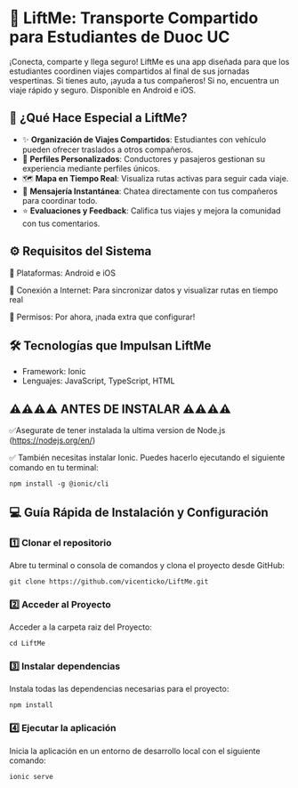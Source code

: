# 🚀 **LiftMe**: Transporte Compartido para Estudiantes de Duoc UC
¡Conecta, comparte y llega seguro! LiftMe es una app diseñada para que los estudiantes coordinen viajes compartidos al final de sus jornadas vespertinas. Si tienes auto, ¡ayuda a tus compañeros! Si no, encuentra un viaje rápido y seguro. Disponible en Android e iOS.

## 🎯 ¿Qué Hace Especial a LiftMe?
- ✨ **Organización de Viajes Compartidos**: Estudiantes con vehículo pueden ofrecer traslados a otros compañeros.
- 👥 **Perfiles Personalizados**: Conductores y pasajeros gestionan su experiencia mediante perfiles únicos.
- 🗺️ **Mapa en Tiempo Real**: Visualiza rutas activas para seguir cada viaje.
- 💬 **Mensajería Instantánea**: Chatea directamente con tus compañeros para coordinar todo.
- ⭐ **Evaluaciones y Feedback**: Califica tus viajes y mejora la comunidad con tus comentarios.

## ⚙️ **Requisitos del Sistema**
🔸 Plataformas: Android e iOS

🔸 Conexión a Internet: Para sincronizar datos y visualizar rutas en tiempo real

🔸 Permisos: Por ahora, ¡nada extra que configurar!

## 🛠️ Tecnologías que Impulsan LiftMe
- Framework: Ionic
- Lenguajes: JavaScript, TypeScript, HTML
  
## ⚠⚠⚠⚠ ANTES DE INSTALAR ⚠⚠⚠⚠
✅Asegurate de tener instalada la ultima version de Node.js (https://nodejs.org/en/)

✅ También necesitas instalar Ionic. Puedes hacerlo ejecutando el siguiente comando en tu terminal:
    
    npm install -g @ionic/cli
    
## 💻 Guía Rápida de Instalación y Configuración

### 1️⃣ Clonar el repositorio
Abre tu terminal o consola de comandos y clona el proyecto desde GitHub:

    git clone https://github.com/vicenticko/LiftMe.git

### 2️⃣ Acceder al Proyecto
Acceder a la carpeta raiz del Proyecto:

    cd LiftMe

### 3️⃣ Instalar dependencias
Instala todas las dependencias necesarias para el proyecto:

    npm install

### 4️⃣ Ejecutar la aplicación
Inicia la aplicación en un entorno de desarrollo local con el siguiente comando:

    ionic serve

